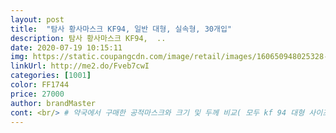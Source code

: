 ```yaml
---
layout: post 
title:  "탐사 황사마스크 KF94, 일반 대형, 실속형, 30개입" 
description: 탐사 황사마스크 KF94,  ..
date: 2020-07-19 10:15:11 
img: https://static.coupangcdn.com/image/retail/images/160650948025328-5c4a939a-c02a-4695-ae40-4e5f011c7862.jpg 
linkUrl: http://me2.do/Fveb7cwI 
categories: [1001] 
color: FF1744 
price: 27000 
author: brandMaster 
cont: <br/> # 약국에서 구매한 공적마스크와 크기 및 두께 비교( 모두 kf 94 대형 사이즈 )<br/># 제일 먼저 쓸 마스크<br/>(쿠팡 일반 판매 10개 24,900원)<br/><br/> -올가드  85210150<br/><br/> -올가드  납작한 끈<br/><br/> -올가드  없음<br/><br/> -올가드  코지지대 윗 부분이 갈라져있음<br/><br/> -올가드 개당 1,500원(공적구매)<br/><br/> -탐사  85220140<br/><br/> -탐사  개당 585원(20개 11,690원)<br/><br/> -탐사  동그란 끈<br/><br/> -탐사  없음<br/><br/> -탐사  일반적<br/><br/> -프리텍 (어디가.<br/>.<br/>)  동그란 끈<br/><br/> -프리텍 (어디가.<br/>.<br/>)  일반적<br/> 
---
```

 